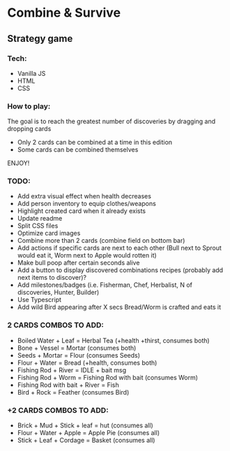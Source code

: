 # Combine & Survive
## Strategy game

### Tech:
* Vanilla JS
* HTML
* CSS

### How to play:
The goal is to reach the greatest number of discoveries by dragging and dropping cards
- Only 2 cards can be combined at a time in this edition
- Some cards can be combined themselves

ENJOY!

### TODO:
* Add extra visual effect when health decreases
* Add person inventory to equip clothes/weapons
* Highlight created card when it already exists
* Update readme
* Split CSS files
* Optimize card images
* Combine more than 2 cards (combine field on bottom bar)
* Add actions if specific cards are next to each other (Bull next to Sprout would eat it, Worm next to Apple would rotten it)
* Make bull poop after certain seconds alive
* Add a button to display discovered combinations recipes (probably add next items to discover)?
* Add milestones/badges (i.e. Fisherman, Chef, Herbalist, N of discoveries, Hunter, Builder)
* Use Typescript
* Add wild Bird appearing after X secs Bread/Worm is crafted and eats it

### 2 CARDS COMBOS TO ADD:
* Boiled Water + Leaf = Herbal Tea (+health +thirst, consumes both)
* Bone + Vessel = Mortar (consumes both)
* Seeds + Mortar = Flour (consumes Seeds)
* Flour + Water = Bread (+health, consumes both)
* Fishing Rod + River = IDLE + bait msg
* Fishing Rod + Worm = Fishing Rod with bait (consumes Worm)
* Fishing Rod with bait + River = Fish
* Bird + Rock = Feather (consumes Bird)

### +2 CARDS COMBOS TO ADD:
* Brick + Mud + Stick + leaf = hut (consumes all)
* Flour + Water + Apple = Apple Pie (consumes all)
* Stick + Leaf + Cordage = Basket (consumes all)
